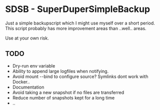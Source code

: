 # SDSB - SuperDuperSimpleBackup

Just a simple backupscript which I might use myself over a short period. This script probably has more improvement areas than ..well.. areas.

Use at your own risk.

## TODO
* Dry-run env variable
* Ability to append large logfiles when notifying.
* Avoid mount --bind to configure source? Symlinks dont work with Docker..
* Documentation
* Avoid taking a new snapshot if no files are transferred
* Reduce number of snapshots kept for a long time
* ..
